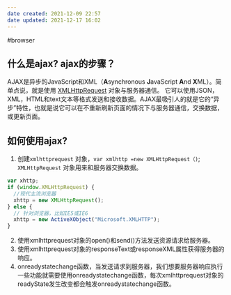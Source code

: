 ```yaml
---
date created: 2021-12-09 22:57
date updated: 2021-12-17 16:02
---
```


#browser

## 什么是ajax? ajax的步骤？

AJAX是异步的JavaScript和XML（**A**synchronous **J**avaScript **A**nd **X**ML）。简单点说，就是使用 [XMLHttpRequest](https://developer.mozilla.org/en-US/DOM/XMLHttpRequest) 对象与服务器通信。 它可以使用JSON，XML，HTML和text文本等格式发送和接收数据。AJAX最吸引人的就是它的“异步”特性，也就是说它可以在不重新刷新页面的情况下与服务器通信，交换数据，或更新页面。

## 如何使用ajax?

1. 创建`xmlhttprequest` 对象，`var xmlhttp =new XMLHttpRequest（)`;  `XMLHttpRequest` 对象用来和服务器交换数据。

```js
var xhttp;
if (window.XMLHttpRequest) {
  //现代主流浏览器
  xhttp = new XMLHttpRequest();
} else {
  // 针对浏览器，比如IE5或IE6
  xhttp = new ActiveXObject("Microsoft.XMLHTTP");
}
```

2. 使用xmlhttprequest对象的open()和send()方法发送资源请求给服务器。
3. 使用xmlhttprequest对象的responseText或responseXML属性获得服务器的响应。
4. onreadystatechange函数，当发送请求到服务器，我们想要服务器响应执行一些功能就需要使用onreadystatechange函数，每次xmlhttprequest对象的readyState发生改变都会触发onreadystatechange函数。
